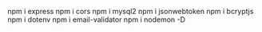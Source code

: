 npm i express
npm i cors
npm i mysql2
npm i jsonwebtoken
npm i bcryptjs
npm i dotenv
npm i email-validator
npm i nodemon -D

